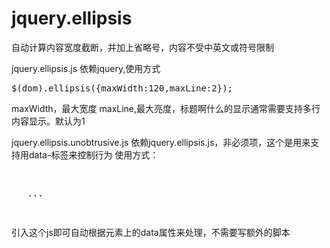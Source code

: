 jquery.ellipsis
===============

自动计算内容宽度截断，并加上省略号，内容不受中英文或符号限制

jquery.ellipsis.js 
依赖jquery,使用方式
<pre>
$(dom).ellipsis({maxWidth:120,maxLine:2});
</pre>
maxWidth，最大宽度
maxLine,最大亮度，标题啊什么的显示通常需要支持多行内容显示。默认为1

jquery.ellipsis.unobtrusive.js
依赖jquery.ellipsis.js，非必须项，这个是用来支持用data-标签来控制行为
使用方式：
<pre>
<p data-ellipsis="true" data-ellipsis-max-width="200" data-ellipsis-max-line="2">
   ...
</p>
</pre>
引入这个js即可自动根据元素上的data属性来处理，不需要写额外的脚本

